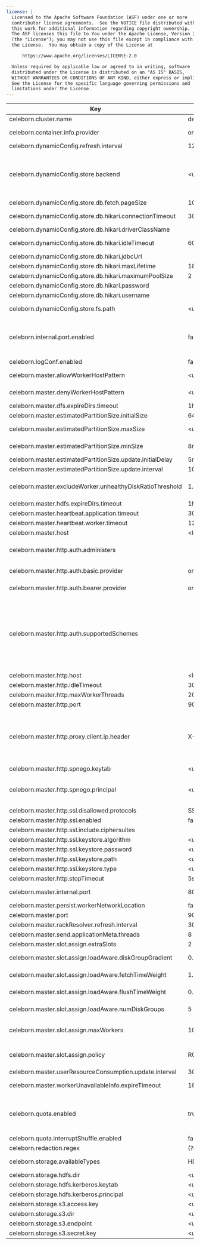 ```yaml
---
license: |
  Licensed to the Apache Software Foundation (ASF) under one or more
  contributor license agreements.  See the NOTICE file distributed with
  this work for additional information regarding copyright ownership.
  The ASF licenses this file to You under the Apache License, Version 2.0
  (the "License"); you may not use this file except in compliance with
  the License.  You may obtain a copy of the License at

      https://www.apache.org/licenses/LICENSE-2.0

  Unless required by applicable law or agreed to in writing, software
  distributed under the License is distributed on an "AS IS" BASIS,
  WITHOUT WARRANTIES OR CONDITIONS OF ANY KIND, either express or implied.
  See the License for the specific language governing permissions and
  limitations under the License.
---
```


<!--begin-include-->
| Key | Default | isDynamic | Description | Since | Deprecated |
| --- | ------- | --------- | ----------- | ----- | ---------- |
| celeborn.cluster.name | default | false | Celeborn cluster name. | 0.5.0 |  | 
| celeborn.container.info.provider | org.apache.celeborn.server.common.container.DefaultContainerInfoProvider | false | ContainerInfoProvider class name. Default class is `org.apache.celeborn.server.common.container.DefaultContainerInfoProvider`.  | 0.6.0 |  | 
| celeborn.dynamicConfig.refresh.interval | 120s | false | Interval for refreshing the corresponding dynamic config periodically. | 0.4.0 |  | 
| celeborn.dynamicConfig.store.backend | &lt;undefined&gt; | false | Store backend for dynamic config service. The store backend can be specified in two ways: - Using the short name of the store backend defined in the implementation of `ConfigStore#getName` whose return value can be mapped to the corresponding backend implementation. Available options: FS, DB. - Using the service class name of the store backend implementation.If not provided, it means that dynamic configuration is disabled. | 0.4.0 |  | 
| celeborn.dynamicConfig.store.db.fetch.pageSize | 1000 | false | The page size for db store to query configurations. | 0.5.0 |  | 
| celeborn.dynamicConfig.store.db.hikari.connectionTimeout | 30s | false | The connection timeout that a client will wait for a connection from the pool for db store backend. | 0.5.0 |  | 
| celeborn.dynamicConfig.store.db.hikari.driverClassName |  | false | The jdbc driver class name of db store backend. | 0.5.0 |  | 
| celeborn.dynamicConfig.store.db.hikari.idleTimeout | 600s | false | The idle timeout that a connection is allowed to sit idle in the pool for db store backend. | 0.5.0 |  | 
| celeborn.dynamicConfig.store.db.hikari.jdbcUrl |  | false | The jdbc url of db store backend. | 0.5.0 |  | 
| celeborn.dynamicConfig.store.db.hikari.maxLifetime | 1800s | false | The maximum lifetime of a connection in the pool for db store backend. | 0.5.0 |  | 
| celeborn.dynamicConfig.store.db.hikari.maximumPoolSize | 2 | false | The maximum pool size of db store backend. | 0.5.0 |  | 
| celeborn.dynamicConfig.store.db.hikari.password |  | false | The password of db store backend. | 0.5.0 |  | 
| celeborn.dynamicConfig.store.db.hikari.username |  | false | The username of db store backend. | 0.5.0 |  | 
| celeborn.dynamicConfig.store.fs.path | &lt;undefined&gt; | false | The path of dynamic config file for fs store backend. The file format should be yaml. The default path is `${CELEBORN_CONF_DIR}/dynamicConfig.yaml`. | 0.5.0 |  | 
| celeborn.internal.port.enabled | false | false | Whether to create a internal port on Masters/Workers for inter-Masters/Workers communication. This is beneficial when SASL authentication is enforced for all interactions between clients and Celeborn Services, but the services can exchange messages without being subject to SASL authentication. | 0.5.0 |  | 
| celeborn.logConf.enabled | false | false | When `true`, log the CelebornConf for debugging purposes. | 0.5.0 |  | 
| celeborn.master.allowWorkerHostPattern | &lt;undefined&gt; | false | Pattern of worker host that allowed to register with the master. If not set, all workers are allowed to register. | 0.6.0 |  | 
| celeborn.master.denyWorkerHostPattern | &lt;undefined&gt; | false | Pattern of worker host that denied to register with the master. If not set, no workers are denied to register. | 0.6.0 |  | 
| celeborn.master.dfs.expireDirs.timeout | 1h | false | The timeout for a expire dirs to be deleted on S3 or HDFS. | 0.6.0 |  | 
| celeborn.master.estimatedPartitionSize.initialSize | 64mb | false | Initial partition size for estimation, it will change according to runtime stats. | 0.3.0 | celeborn.shuffle.initialEstimatedPartitionSize | 
| celeborn.master.estimatedPartitionSize.maxSize | &lt;undefined&gt; | false | Max partition size for estimation. Default value should be celeborn.worker.shuffle.partitionSplit.max * 2. | 0.4.1 |  | 
| celeborn.master.estimatedPartitionSize.minSize | 8mb | false | Ignore partition size smaller than this configuration of partition size for estimation. | 0.3.0 | celeborn.shuffle.minPartitionSizeToEstimate | 
| celeborn.master.estimatedPartitionSize.update.initialDelay | 5min | false | Initial delay time before start updating partition size for estimation. | 0.3.0 | celeborn.shuffle.estimatedPartitionSize.update.initialDelay | 
| celeborn.master.estimatedPartitionSize.update.interval | 10min | false | Interval of updating partition size for estimation. | 0.3.0 | celeborn.shuffle.estimatedPartitionSize.update.interval | 
| celeborn.master.excludeWorker.unhealthyDiskRatioThreshold | 1.0 | false | Max ratio of unhealthy disks for excluding worker, when unhealthy disk is larger than max unhealthy count, master will exclude worker. If this value is set to 1, master will exclude worker of which disks are all unhealthy. | 0.6.0 |  | 
| celeborn.master.hdfs.expireDirs.timeout | 1h | false | The timeout for a expire dirs to be deleted on HDFS. | 0.3.0 |  | 
| celeborn.master.heartbeat.application.timeout | 300s | false | Application heartbeat timeout. | 0.3.0 | celeborn.application.heartbeat.timeout | 
| celeborn.master.heartbeat.worker.timeout | 120s | false | Worker heartbeat timeout. | 0.3.0 | celeborn.worker.heartbeat.timeout | 
| celeborn.master.host | &lt;localhost&gt; | false | Hostname for master to bind. | 0.2.0 |  | 
| celeborn.master.http.auth.administers |  | false | A comma-separated list of users who have admin privileges, Note, when celeborn.master.http.auth.supportedSchemes is not set, everyone is treated as administrator. | 0.6.0 |  | 
| celeborn.master.http.auth.basic.provider | org.apache.celeborn.common.authentication.AnonymousAuthenticationProviderImpl | false | User-defined password authentication implementation of org.apache.celeborn.spi.authentication.PasswdAuthenticationProvider | 0.6.0 |  | 
| celeborn.master.http.auth.bearer.provider | org.apache.celeborn.common.authentication.AnonymousAuthenticationProviderImpl | false | User-defined token authentication implementation of org.apache.celeborn.spi.authentication.TokenAuthenticationProvider | 0.6.0 |  | 
| celeborn.master.http.auth.supportedSchemes |  | false | A comma-separated list of master http auth supported schemes.<ul> <li>SPNEGO: Kerberos/GSSAPI authentication.</li> <li>BASIC: User-defined password authentication, the concreted implementation is configurable via `celeborn.master.http.auth.basic.provider`.</li> <li>BEARER: User-defined bearer token authentication, the concreted implementation is configurable via `celeborn.master.http.auth.bearer.provider`.</li></ul> | 0.6.0 |  | 
| celeborn.master.http.host | &lt;localhost&gt; | false | Master's http host. | 0.4.0 | celeborn.metrics.master.prometheus.host,celeborn.master.metrics.prometheus.host | 
| celeborn.master.http.idleTimeout | 30s | false | Master http server idle timeout. | 0.5.0 |  | 
| celeborn.master.http.maxWorkerThreads | 200 | false | Maximum number of threads in the master http worker thread pool. | 0.5.0 |  | 
| celeborn.master.http.port | 9098 | false | Master's http port. | 0.4.0 | celeborn.metrics.master.prometheus.port,celeborn.master.metrics.prometheus.port | 
| celeborn.master.http.proxy.client.ip.header | X-Real-IP | false | The HTTP header to record the real client IP address. If your server is behind a load balancer or other proxy, the server will see this load balancer or proxy IP address as the client IP address, to get around this common issue, most load balancers or proxies offer the ability to record the real remote IP address in an HTTP header that will be added to the request for other devices to use. Note that, because the header value can be specified to any IP address, so it will not be used for authentication. | 0.6.0 |  | 
| celeborn.master.http.spnego.keytab | &lt;undefined&gt; | false | The keytab file for SPNego authentication. | 0.6.0 |  | 
| celeborn.master.http.spnego.principal | &lt;undefined&gt; | false | SPNego service principal, typical value would look like HTTP/_HOST@EXAMPLE.COM. SPNego service principal would be used when celeborn http authentication is enabled. This needs to be set only if SPNEGO is to be used in authentication. | 0.6.0 |  | 
| celeborn.master.http.ssl.disallowed.protocols | SSLv2,SSLv3 | false | SSL versions to disallow. | 0.6.0 |  | 
| celeborn.master.http.ssl.enabled | false | false | Set this to true for using SSL encryption in http server. | 0.6.0 |  | 
| celeborn.master.http.ssl.include.ciphersuites |  | false | A comma-separated list of include SSL cipher suite names. | 0.6.0 |  | 
| celeborn.master.http.ssl.keystore.algorithm | &lt;undefined&gt; | false | SSL certificate keystore algorithm. | 0.6.0 |  | 
| celeborn.master.http.ssl.keystore.password | &lt;undefined&gt; | false | SSL certificate keystore password. | 0.6.0 |  | 
| celeborn.master.http.ssl.keystore.path | &lt;undefined&gt; | false | SSL certificate keystore location. | 0.6.0 |  | 
| celeborn.master.http.ssl.keystore.type | &lt;undefined&gt; | false | SSL certificate keystore type. | 0.6.0 |  | 
| celeborn.master.http.stopTimeout | 5s | false | Master http server stop timeout. | 0.5.0 |  | 
| celeborn.master.internal.port | 8097 | false | Internal port on the master where both workers and other master nodes connect. | 0.5.0 |  | 
| celeborn.master.persist.workerNetworkLocation | false | false |  | 0.6.0 |  | 
| celeborn.master.port | 9097 | false | Port for master to bind. | 0.2.0 |  | 
| celeborn.master.rackResolver.refresh.interval | 30s | false | Interval for refreshing the node rack information periodically. | 0.5.0 |  | 
| celeborn.master.send.applicationMeta.threads | 8 | false | Number of threads used by the Master to send ApplicationMeta to Workers. | 0.5.0 |  | 
| celeborn.master.slot.assign.extraSlots | 2 | false | Extra slots number when master assign slots. | 0.3.0 | celeborn.slots.assign.extraSlots | 
| celeborn.master.slot.assign.loadAware.diskGroupGradient | 0.1 | false | This value means how many more workload will be placed into a faster disk group than a slower group. | 0.3.0 | celeborn.slots.assign.loadAware.diskGroupGradient | 
| celeborn.master.slot.assign.loadAware.fetchTimeWeight | 1.0 | false | Weight of average fetch time when calculating ordering in load-aware assignment strategy | 0.3.0 | celeborn.slots.assign.loadAware.fetchTimeWeight | 
| celeborn.master.slot.assign.loadAware.flushTimeWeight | 0.0 | false | Weight of average flush time when calculating ordering in load-aware assignment strategy | 0.3.0 | celeborn.slots.assign.loadAware.flushTimeWeight | 
| celeborn.master.slot.assign.loadAware.numDiskGroups | 5 | false | This configuration is a guidance for load-aware slot allocation algorithm. This value is control how many disk groups will be created. | 0.3.0 | celeborn.slots.assign.loadAware.numDiskGroups | 
| celeborn.master.slot.assign.maxWorkers | 10000 | false | Max workers that slots of one shuffle can be allocated on. Will choose the smaller positive one from Master side and Client side, see `celeborn.client.slot.assign.maxWorkers`. | 0.3.1 |  | 
| celeborn.master.slot.assign.policy | ROUNDROBIN | false | Policy for master to assign slots, Celeborn supports two types of policy: roundrobin and loadaware. Loadaware policy will be ignored when `HDFS` is enabled in `celeborn.storage.availableTypes` | 0.3.0 | celeborn.slots.assign.policy | 
| celeborn.master.userResourceConsumption.update.interval | 30s | false | Time length for a window about compute user resource consumption. | 0.3.0 |  | 
| celeborn.master.workerUnavailableInfo.expireTimeout | 1800s | false | Worker unavailable info would be cleared when the retention period is expired. Set -1 to disable the expiration. | 0.3.1 |  | 
| celeborn.quota.enabled | true | false | When Master side sets to true, the master will enable to check the quota via QuotaManager. When Client side sets to true, LifecycleManager will request Master side to check whether the current user has enough quota before registration of shuffle. Fallback to the default shuffle service of Spark when Master side checks that there is no enough quota for current user. | 0.2.0 |  | 
| celeborn.quota.interruptShuffle.enabled | false | false | Whether to enable interrupt shuffle when quota exceeds. | 0.6.0 |  | 
| celeborn.redaction.regex | (?i)secret|password|token|access[.]key | false | Regex to decide which Celeborn configuration properties and environment variables in master and worker environments contain sensitive information. When this regex matches a property key or value, the value is redacted from the logging. | 0.5.0 |  | 
| celeborn.storage.availableTypes | HDD | false | Enabled storages. Available options: MEMORY,HDD,SSD,HDFS. Note: HDD and SSD would be treated as identical. | 0.3.0 | celeborn.storage.activeTypes | 
| celeborn.storage.hdfs.dir | &lt;undefined&gt; | false | HDFS base directory for Celeborn to store shuffle data. | 0.2.0 |  | 
| celeborn.storage.hdfs.kerberos.keytab | &lt;undefined&gt; | false | Kerberos keytab file path for HDFS storage connection. | 0.3.2 |  | 
| celeborn.storage.hdfs.kerberos.principal | &lt;undefined&gt; | false | Kerberos principal for HDFS storage connection. | 0.3.2 |  | 
| celeborn.storage.s3.access.key | &lt;undefined&gt; | false | S3 access key for Celeborn to store shuffle data. | 0.6.0 |  | 
| celeborn.storage.s3.dir | &lt;undefined&gt; | false | S3 base directory for Celeborn to store shuffle data. | 0.6.0 |  | 
| celeborn.storage.s3.endpoint | &lt;undefined&gt; | false | S3 endpoint for Celeborn to store shuffle data. | 0.6.0 |  | 
| celeborn.storage.s3.secret.key | &lt;undefined&gt; | false | S3 secret key for Celeborn to store shuffle data. | 0.6.0 |  | 
<!--end-include-->
